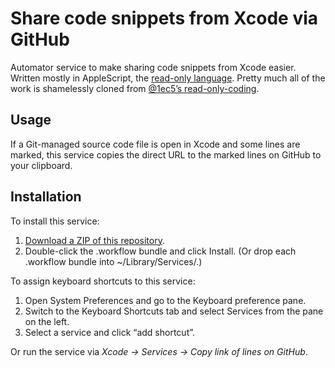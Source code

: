 # Share code snippets from Xcode via GitHub

Automator service to make sharing code snippets from Xcode easier. Written mostly in AppleScript, the [read-only language](https://en.wikipedia.org/wiki/Read-only_language). Pretty much all of the work is shamelessly cloned from [@1ec5’s read-only-coding](https://github.com/1ec5/read-only-coding).

## Usage

If a Git-managed source code file is open in Xcode and some lines are marked, this service copies the direct URL to the marked lines on GitHub to your clipboard.

## Installation

To install this service:

1. [Download a ZIP of this repository](https://github.com/1ec5/read-only-coding/archive/master.zip).
2. Double-click the .workflow bundle and click Install. (Or drop each .workflow bundle into ~/Library/Services/.)

To assign keyboard shortcuts to this service:

1. Open System Preferences and go to the Keyboard preference pane.
2. Switch to the Keyboard Shortcuts tab and select Services from the pane on the left.
3. Select a service and click “add shortcut”.

Or run the service via _Xcode -> Services -> Copy link of lines on GitHub_.
